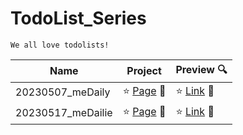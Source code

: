 # TodoList_Series

<code>We all love todolists! </code>


|Name|Project|Preview 🔍|
|-----------|-----------|-----------|
|20230507_meDaily|:star: [Page](https://github.com/peiyi-c/TodoList_Series/tree/main/20230507_meDaily) 🌟 |:star: [Link](https://hurt-pan.surge.sh/) 🌟 | 
|20230517_meDailie|:star: [Page](https://github.com/peiyi-c/TodoList_Series/tree/main/20230517_meDailie) 🌟| :star: [Link](https://rough-laugh.surge.sh/) :star2:| 

